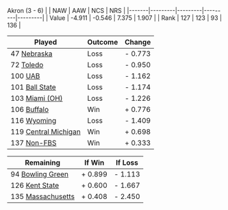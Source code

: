 Akron (3 - 6)
|       |   NAW   |   AAW   |   NCS   |   NRS   |
|-------|---------|---------|---------|---------|
| Value |  -4.911 |  -0.546 |   7.375 |   1.907 |
| Rank  |     127 |     123 |      93 |     136 |

| Played                    | Outcome    |  Change  |
|---------------------------|------------|----------|
|  47 [Nebraska              ](Nebraska.md)| Loss       | -  0.773 |
|  72 [Toledo                ](Toledo.md)| Loss       | -  0.950 |
| 100 [UAB                   ](UAB.md)| Loss       | -  1.162 |
| 101 [Ball State            ](BallState.md)| Loss       | -  1.174 |
| 103 [Miami (OH)            ](MiamiOH.md)| Loss       | -  1.226 |
| 106 [Buffalo               ](Buffalo.md)| Win        | +  0.776 |
| 116 [Wyoming               ](Wyoming.md)| Loss       | -  1.409 |
| 119 [Central Michigan      ](CentralMichigan.md)| Win        | +  0.698 |
| 137 [Non-FBS               ](NonFBS.md)| Win        | +  0.333 |

| Remaining                 |  If Win  |  If Loss |
|---------------------------|----------|----------|
|  94 [Bowling Green         ](BowlingGreen.md)| +  0.899 | -  1.113 |
| 126 [Kent State            ](KentState.md)| +  0.600 | -  1.667 |
| 135 [Massachusetts         ](Massachusetts.md)| +  0.408 | -  2.450 |

